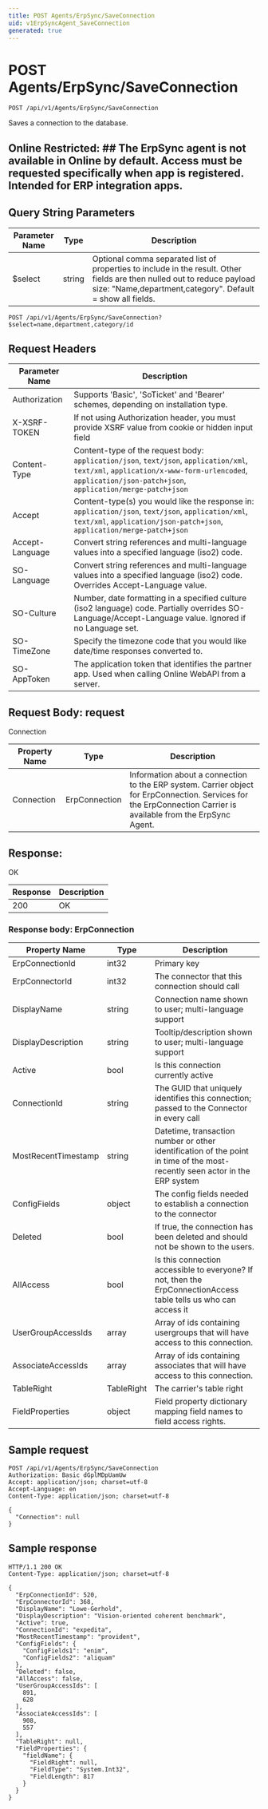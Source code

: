 ```yaml
---
title: POST Agents/ErpSync/SaveConnection
uid: v1ErpSyncAgent_SaveConnection
generated: true
---
```


# POST Agents/ErpSync/SaveConnection

```http
POST /api/v1/Agents/ErpSync/SaveConnection
```

Saves a connection to the database.


## Online Restricted: ## The ErpSync agent is not available in Online by default. Access must be requested specifically when app is registered. Intended for ERP integration apps.






## Query String Parameters

| Parameter Name | Type |  Description |
|----------------|------|--------------|
| $select | string |  Optional comma separated list of properties to include in the result. Other fields are then nulled out to reduce payload size: "Name,department,category". Default = show all fields. |

```http
POST /api/v1/Agents/ErpSync/SaveConnection?$select=name,department,category/id
```


## Request Headers

| Parameter Name | Description |
|----------------|-------------|
| Authorization  | Supports 'Basic', 'SoTicket' and 'Bearer' schemes, depending on installation type. |
| X-XSRF-TOKEN   | If not using Authorization header, you must provide XSRF value from cookie or hidden input field |
| Content-Type | Content-type of the request body: `application/json`, `text/json`, `application/xml`, `text/xml`, `application/x-www-form-urlencoded`, `application/json-patch+json`, `application/merge-patch+json` |
| Accept         | Content-type(s) you would like the response in: `application/json`, `text/json`, `application/xml`, `text/xml`, `application/json-patch+json`, `application/merge-patch+json` |
| Accept-Language | Convert string references and multi-language values into a specified language (iso2) code. |
| SO-Language | Convert string references and multi-language values into a specified language (iso2) code. Overrides Accept-Language value. |
| SO-Culture | Number, date formatting in a specified culture (iso2 language) code. Partially overrides SO-Language/Accept-Language value. Ignored if no Language set. |
| SO-TimeZone | Specify the timezone code that you would like date/time responses converted to. |
| SO-AppToken | The application token that identifies the partner app. Used when calling Online WebAPI from a server. |

## Request Body: request 

Connection 

| Property Name | Type |  Description |
|----------------|------|--------------|
| Connection | ErpConnection | Information about a connection to the ERP system. <para /> Carrier object for ErpConnection. Services for the ErpConnection Carrier is available from the <see cref="T:SuperOffice.CRM.Services.IErpSyncAgent">ErpSync Agent</see>. |

## Response:

OK

| Response | Description |
|----------------|-------------|
| 200 | OK |

### Response body: ErpConnection

| Property Name | Type |  Description |
|----------------|------|--------------|
| ErpConnectionId | int32 | Primary key |
| ErpConnectorId | int32 | The connector that this connection should call |
| DisplayName | string | Connection name shown to user; multi-language support |
| DisplayDescription | string | Tooltip/description shown to user; multi-language support |
| Active | bool | Is this connection currently active |
| ConnectionId | string | The GUID that uniquely identifies this connection; passed to the Connector in every call |
| MostRecentTimestamp | string | Datetime, transaction number or other identification of the point in time of the most-recently seen actor in the ERP system |
| ConfigFields | object | The config fields needed to establish a connection to the connector |
| Deleted | bool | If true, the connection has been deleted and should not be shown to the users. |
| AllAccess | bool | Is this connection accessible to everyone?  If not, then the ErpConnectionAccess table tells us who can access it |
| UserGroupAccessIds | array | Array of ids containing usergroups that will have access to this connection. |
| AssociateAccessIds | array | Array of ids containing associates that will have access to this connection. |
| TableRight | TableRight | The carrier's table right |
| FieldProperties | object | Field property dictionary mapping field names to field access rights. |

## Sample request

```http!
POST /api/v1/Agents/ErpSync/SaveConnection
Authorization: Basic dGplMDpUamUw
Accept: application/json; charset=utf-8
Accept-Language: en
Content-Type: application/json; charset=utf-8

{
  "Connection": null
}
```

## Sample response

```http_
HTTP/1.1 200 OK
Content-Type: application/json; charset=utf-8

{
  "ErpConnectionId": 520,
  "ErpConnectorId": 368,
  "DisplayName": "Lowe-Gerhold",
  "DisplayDescription": "Vision-oriented coherent benchmark",
  "Active": true,
  "ConnectionId": "expedita",
  "MostRecentTimestamp": "provident",
  "ConfigFields": {
    "ConfigFields1": "enim",
    "ConfigFields2": "aliquam"
  },
  "Deleted": false,
  "AllAccess": false,
  "UserGroupAccessIds": [
    891,
    628
  ],
  "AssociateAccessIds": [
    908,
    557
  ],
  "TableRight": null,
  "FieldProperties": {
    "fieldName": {
      "FieldRight": null,
      "FieldType": "System.Int32",
      "FieldLength": 817
    }
  }
}
```